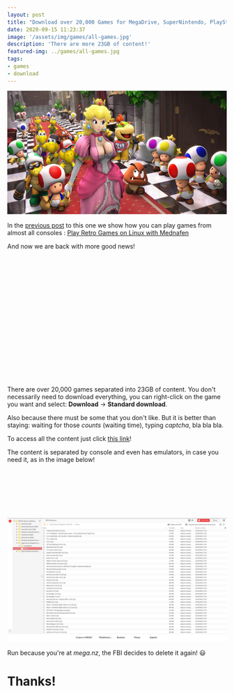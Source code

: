 ```yaml
---
layout: post
title: "Download over 20,000 Games for MegaDrive, SuperNintendo, PlayStation and more"
date: 2020-09-15 11:23:37
image: '/assets/img/games/all-games.jpg'
description: 'There are more 23GB of content!'
featured-img: ../games/all-games.jpg
tags:
- games
- download
---
```


![Download more than 20,000 Games for MegaDrive, SuperNintendo, PlayStation and others](/assets/img/games/all-games.jpg)

In the [previous post](https://en.terminalroot.com.br/play-retro-games-on-linux-with-mednafen/) to this one we show how you can play games from almost all consoles : [Play Retro Games on Linux with Mednafen](https://en.terminalroot.com.br/play-retro-games-on-linux-with-mednafen/)

And now we are back with more good news!

<!-- QUADRADO -->
<script async src="//pagead2.googlesyndication.com/pagead/js/adsbygoogle.js"></script>
<ins class="adsbygoogle"
style="display:inline-block;width:336px;height:280px"
data-ad-client="ca-pub-2838251107855362"
data-ad-slot="5351066970"></ins>
<script>
(adsbygoogle = window.adsbygoogle || []).push({});
</script>

There are over 20,000 games separated into 23GB of content. You don't necessarily need to download everything, you can right-click on the game you want and select: **Download** → **Standard download**.

Also because there must be some that you don't like. But it is better than staying: waiting for those *counts* (waiting time), typing *captcha*, bla bla bla.

To access all the content just click [this link](https://bit.ly/33cW9X3)!

The content is separated by console and even has emulators, in case you need it, as in the image below!

<!-- LISTA MIN -->
<script async src="//pagead2.googlesyndication.com/pagead/js/adsbygoogle.js"></script>
<ins class="adsbygoogle"
style="display:inline-block;width:730px;height:95px"
data-ad-client="ca-pub-2838251107855362"
data-ad-slot="5351066970"></ins>
<script>
(adsbygoogle = window.adsbygoogle || []).push({});
</script>

[![It's a hell of a game !!](/assets/img/games/games-all.png)](https://bit.ly/33cW9X3)

Run because you're at *mega.nz*, the FBI decides to delete it again! 😃

# Thanks!

<!-- RETANGULO LARGO 2 -->
<script async src="//pagead2.googlesyndication.com/pagead/js/adsbygoogle.js"></script>
<ins class="adsbygoogle"
style="display:block; text-align:center;"
data-ad-layout="in-article"
data-ad-format="fluid"
data-ad-client="ca-pub-2838251107855362"
data-ad-slot="8549252987"></ins>
<script>
(adsbygoogle = window.adsbygoogle || []).push({});
</script>


    
